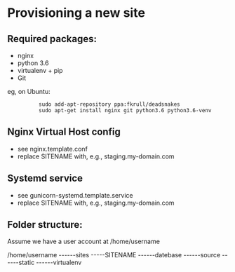 Provisioning a new site
==============

## Required packages:

* nginx
* python 3.6
* virtualenv + pip
* Git


eg, on Ubuntu:

              sudo add-apt-repository ppa:fkrull/deadsnakes
              sudo apt-get install nginx git python3.6 python3.6-venv


## Nginx Virtual Host config

* see nginx.template.conf
* replace SITENAME with, e.g., staging.my-domain.com

## Systemd service

* see gunicorn-systemd.template.service
* replace SITENAME with, e.g., staging.my-domain.com

## Folder structure:
Assume we have a user account at /home/username

/home/username
------sites
           -----SITENAME
                        ------datebase
                        ------source
                        ------static
                        ------virtualenv